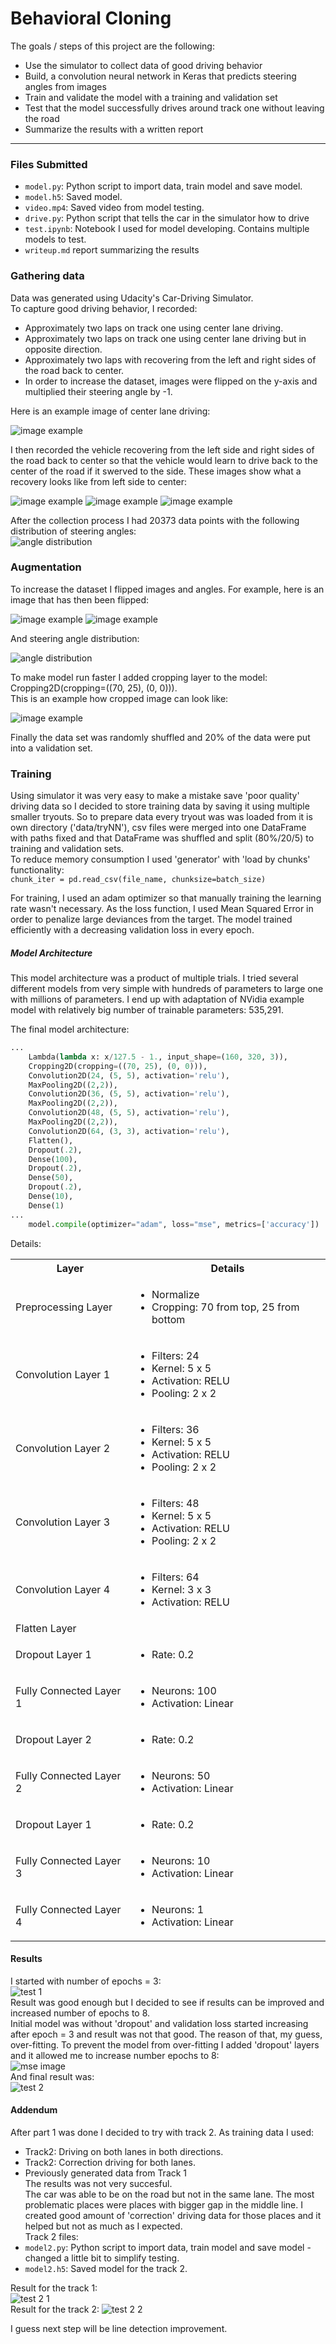 # **Behavioral Cloning** 

The goals / steps of this project are the following:
* Use the simulator to collect data of good driving behavior
* Build, a convolution neural network in Keras that predicts steering angles from images
* Train and validate the model with a training and validation set
* Test that the model successfully drives around track one without leaving the road
* Summarize the results with a written report


[//]: # (Image References)

[image1]: img/center_reg.jpg "Recorded image sample"
[image2]: img/center_rec_l_1.jpg "Recovery Left Image"
[image3]: img/center_rec_l_2.jpg "Recovery Left Image"
[image4]: img/center_rec_l_3.jpg "Recovery Left Image"
[image5]: img/center_fl.jpg "Flipped Image"
[image6]: img/center_cr.jpg "Cropped Image"

[angle_dist_image1]: img/angle_dist.png "Angle Dist Image"
[angle_dist_image2]: img/angle_dist_aug.png "Angle Dist Image"
[mse_image1]: img/mse_training.png "MSE Image"


[res_image1]: img/res1.gif "First test"
[res_image2]: img/res2.gif "Second test"

[res_2_image1]: img/res_t_2_1_r.gif "2 tracks first test"
[res_2_image2]: img/res_t_2_2_r.gif "2 tracks second test"

---
### Files Submitted

* `model.py`: Python script to import data, train model and save model.
* `model.h5`: Saved model.
* `video.mp4`: Saved video from model testing.
* `drive.py`: Python script that tells the car in the simulator how to drive
* `test.ipynb`: Notebook I used for model developing. Contains multiple models to test.
* `writeup.md` report summarizing the results

### Gathering data

Data was generated using Udacity's Car-Driving Simulator.  
To capture good driving behavior, I recorded:
* Approximately two laps on track one using center lane driving.  
* Approximately two laps on track one using center lane driving but in opposite direction.  
* Approximately two laps with recovering from the left and right sides of the road back to center. 
* In order to increase the dataset, images were flipped on the y-axis and multiplied their steering angle by -1. 

Here is an example image of center lane driving:

![image example][image1]

I then recorded the vehicle recovering from the left side and right sides of the road back to center so that the vehicle would 
learn to drive back to the center of the road if it swerved to the side. These images show what a recovery looks like from left 
side to center:

![image example][image2]
![image example][image3]
![image example][image4]

After the collection process I had 20373 data points with the following distribution of steering angles:  
![angle distribution][angle_dist_image1]  

### Augmentation

To increase the dataset I flipped images and angles. For example, here is an image that has then been flipped:  

![image example][image1]
![image example][image5]

And steering angle distribution:  

![angle distribution][angle_dist_image2]

To make model run faster I added cropping layer to the model: Cropping2D(cropping=((70, 25), (0, 0))).  
This is an example how cropped image can look like:

![image example][image6]  

Finally the data set was randomly shuffled and 20% of the data were put into a validation set.   

### Training

Using simulator it was very easy to make a mistake save 'poor quality' driving data so I decided to store training data by saving it 
using multiple smaller tryouts. So to prepare data every tryout was was loaded from it is own directory ('data/tryNN'), 
csv files were merged into one DataFrame with paths fixed and that DataFrame was shuffled and split (80%/20/5) to training and validation sets.  
To reduce memory consumption I used 'generator' with 'load by chunks' functionality:  
``` chunk_iter = pd.read_csv(file_name, chunksize=batch_size) ```  

For training, I used an adam optimizer so that manually training the learning rate wasn't necessary. As the loss function, 
I used Mean Squared Error in order to penalize large deviances from the target. The model trained efficiently with a 
decreasing validation loss in every epoch.  

##### Model Architecture

This model architecture was a product of multiple trials. I tried several different models from very simple with hundreds of parameters 
to large one with millions of parameters. I end up with adaptation of NVidia example model with relatively big number of 
trainable parameters: 535,291.  

The final model architecture: 
```python
...
    Lambda(lambda x: x/127.5 - 1., input_shape=(160, 320, 3)),
    Cropping2D(cropping=((70, 25), (0, 0))),
    Convolution2D(24, (5, 5), activation='relu'),
    MaxPooling2D((2,2)),
    Convolution2D(36, (5, 5), activation='relu'),
    MaxPooling2D((2,2)),
    Convolution2D(48, (5, 5), activation='relu'),
    MaxPooling2D((2,2)),
    Convolution2D(64, (3, 3), activation='relu'),
    Flatten(),
    Dropout(.2),
    Dense(100),
    Dropout(.2),
    Dense(50),
    Dropout(.2),
    Dense(10),
    Dense(1)
...
    model.compile(optimizer="adam", loss="mse", metrics=['accuracy'])   
```
Details:  
<table>
	<th>Layer</th><th>Details</th>
    <tr><td>Preprocessing Layer</td>
		<td><ul>
				<li>Normalize</li>
                <li>Cropping: 70 from top, 25 from bottom</li>
			</ul>
		</td>
	</tr>
	<tr><td>Convolution Layer 1</td>
		<td><ul>
				<li>Filters: 24</li>
				<li>Kernel: 5 x 5</li>
				<li>Activation: RELU</li>
				<li>Pooling: 2 x 2</li>
			</ul>
		</td>
	</tr>
	<tr><td>Convolution Layer 2</td>
		<td><ul>
				<li>Filters: 36</li>
				<li>Kernel: 5 x 5</li>
				<li>Activation: RELU</li>
				<li>Pooling: 2 x 2</li>
			</ul>
		</td>
	</tr>
	<tr><td>Convolution Layer 3</td>
		<td><ul>
				<li>Filters: 48</li>
				<li>Kernel: 5 x 5</li>
				<li>Activation: RELU</li>
				<li>Pooling: 2 x 2</li>
			</ul>
		</td>
	</tr>   
    <tr><td>Convolution Layer 4</td>
		<td><ul>
				<li>Filters: 64</li>
				<li>Kernel: 3 x 3</li>
				<li>Activation: RELU</li>
			</ul>
		</td>
	</tr>  
	<tr><td>Flatten Layer</td><td><ul></ul></td></tr>
	<tr><td>Dropout Layer 1</td><td><ul><li>Rate: 0.2</li></ul></td></tr>
	<tr><td>Fully Connected Layer 1</td>
		<td><ul>
				<li>Neurons: 100</li>
                <li>Activation: Linear</li>
			</ul>
		</td>
	</tr>
	<tr><td>Dropout Layer 2</td><td><ul><li>Rate: 0.2</li></ul></td></tr>
   	<tr><td>Fully Connected Layer 2</td>
		<td><ul>
				<li>Neurons: 50</li>
                <li>Activation: Linear</li>
			</ul>
		</td>
	</tr>
	<tr><td>Dropout Layer 1</td><td><ul><li>Rate: 0.2</li></ul></td></tr>
	<tr><td>Fully Connected Layer 3</td>
		<td><ul>
				<li>Neurons: 10</li>
                <li>Activation: Linear</li>
			</ul>
		</td>
	</tr>
    <tr><td>Fully Connected Layer 4</td>
		<td><ul>
				<li>Neurons: 1</li>
                <li>Activation: Linear</li>
			</ul>
		</td>
	</tr>
</table>

#### Results
I started with number of epochs = 3:  
![test 1][res_image1]  
Result was good enough but I decided to see if results can be improved and increased number of epochs to 8.  
Initial model was without 'dropout' and validation loss started increasing after epoch = 3 and result was not that good. 
The reason of that, my guess, over-fitting.
To prevent the model from over-fitting I added 'dropout' layers and it allowed me to increase number epochs to 8:   
![mse image][mse_image1]  
And final result was:  
![test 2][res_image2]  


#### Addendum
 
After part 1 was done I decided to try with track 2.
As training data I used: 
* Track2: Driving on both lanes in both directions.
* Track2: Correction driving for both lanes.
* Previously generated data from Track 1  
The results was not very succesful.  
The car was able to be on the road but not in the same lane. The most problematic places were 
places with bigger gap in the middle line. I created good amount of 'correction' driving data for those
places and it helped but not as much as I expected.  
Track 2 files: 
* `model2.py`: Python script to import data, train model and save model - changed a little bit to simplify testing.  
* `model2.h5`: Saved model for the track 2.  

Result for the track 1:  
![test 2 1][res_2_image1]  
Result for the track 2: 
![test 2 2][res_2_image2]  

I guess next step will be line detection improvement.